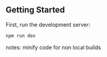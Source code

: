 ## Getting Started

First, run the development server:

```bash
npm run dev
```


notes: minify code for non local builds